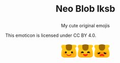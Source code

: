 <h1>
<p align="center">
Neo Blob Iksb
</p>
</h1>
<p align="center">
My cute original emojis
</p>

This emoticon is licensed under CC BY 4.0.

<p align="center">
<img width="48" height="48" src="./categories/neoblobiksb.svg"/>
<img width="48" height="48" src="./categories/emotions/neoblobiksb_smile.svg"/>
<img width="48" height="48" src="./categories/emotions/neoblobiksb_disappointed.svg"/>
</p>
